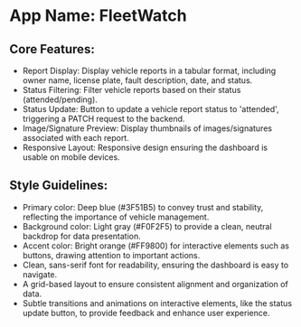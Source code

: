 # **App Name**: FleetWatch

## Core Features:

- Report Display: Display vehicle reports in a tabular format, including owner name, license plate, fault description, date, and status.
- Status Filtering: Filter vehicle reports based on their status (attended/pending).
- Status Update: Button to update a vehicle report status to 'attended', triggering a PATCH request to the backend.
- Image/Signature Preview: Display thumbnails of images/signatures associated with each report.
- Responsive Layout: Responsive design ensuring the dashboard is usable on mobile devices.

## Style Guidelines:

- Primary color: Deep blue (#3F51B5) to convey trust and stability, reflecting the importance of vehicle management.
- Background color: Light gray (#F0F2F5) to provide a clean, neutral backdrop for data presentation.
- Accent color: Bright orange (#FF9800) for interactive elements such as buttons, drawing attention to important actions.
- Clean, sans-serif font for readability, ensuring the dashboard is easy to navigate.
- A grid-based layout to ensure consistent alignment and organization of data.
- Subtle transitions and animations on interactive elements, like the status update button, to provide feedback and enhance user experience.